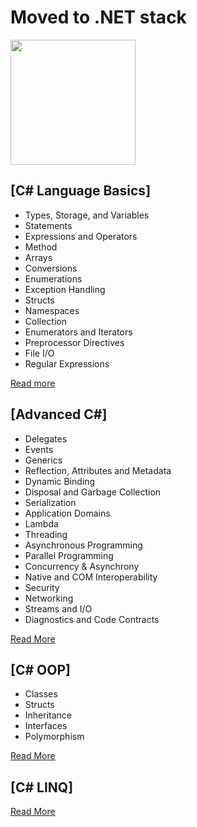 
# Moved to .NET stack


<a name="README">[<img src="https://s3-us-west-2.amazonaws.com/testdrivenlearningbucket/CSHARP.png" width="200px" height="200px" />](https://github.com/MartinChavez/Learn-CSharp)</a>

## [C# Language Basics]
* Types, Storage, and Variables
* Statements	
* Expressions and Operators
* Method
* Arrays
* Conversions
* Enumerations 
* Exception Handling
* Structs
* Namespaces
* Collection
* Enumerators and Iterators
* Preprocessor Directives
* File I/O
* Regular Expressions

[Read more](https://github.com/ramyrams/CSharp/blob/master/C%23LanguageBasics.md)

## [Advanced C#]
* Delegates
* Events
* Generics
* Reflection, Attributes and Metadata
* Dynamic Binding
* Disposal and Garbage Collection
* Serialization
* Application Domains
* Lambda
* Threading
* Asynchronous Programming
* Parallel Programming
* Concurrency & Asynchrony
* Native and COM Interoperability
* Security
* Networking
* Streams and I/O
* Diagnostics and Code Contracts

[Read More](https://github.com/ramyrams/CSharp/blob/master/AdvancedC%23.md)

## [C# OOP]
* Classes
* Structs 
* Inheritance 
* Interfaces 
* Polymorphism 

[Read More](https://github.com/ramyrams/OOPS/blob/master/README.md)

## [C# LINQ]
[Read More](https://github.com/ramyrams/LINQ/blob/master/README.md)
